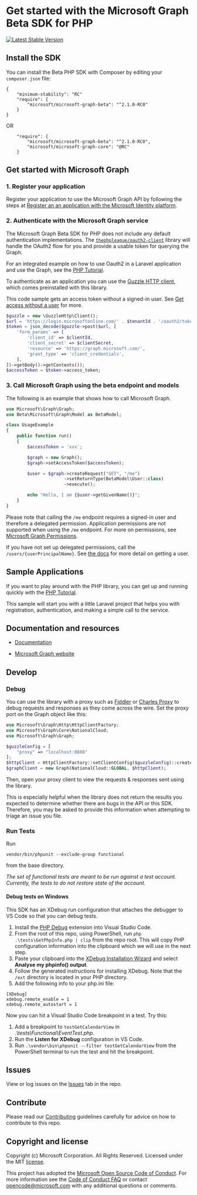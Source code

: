 # Get started with the Microsoft Graph Beta SDK for PHP

[![Latest Stable Version](https://poser.pugx.org/microsoft/microsoft-graph-beta/version)](https://packagist.org/packages/microsoft/microsoft-graph)

## Install the SDK
You can install the Beta PHP SDK with Composer by editing your `composer.json` file:
```
{
    "minimum-stability": "RC"
    "require": {
        "microsoft/microsoft-graph-beta": "^2.1.0-RC0"
    }
}
```
OR
```
    "require": {
        "microsoft/microsoft-graph-beta": "^2.1.0-RC0",
        "microsoft/microsoft-graph-core": "@RC"
    }
```
## Get started with Microsoft Graph

### 1. Register your application

Register your application to use the Microsoft Graph API by following the steps at [Register an an application with the Microsoft Identity platform](https://docs.microsoft.com/en-us/graph/auth-register-app-v2).

### 2. Authenticate with the Microsoft Graph service

The Microsoft Graph Beta SDK for PHP does not include any default authentication implementations. The [`thephpleague/oauth2-client`](https://github.com/thephpleague/oauth2-client) library will handle the OAuth2 flow for you and provide a usable token for querying the Graph.

For an integrated example on how to use Oauth2 in a Laravel application and use the Graph, see the [PHP Tutorial](https://docs.microsoft.com/en-us/graph/tutorials/php).

To authenticate as an application you can use the [Guzzle HTTP client](http://docs.guzzlephp.org/en/stable/), which comes preinstalled with this library.

This code sample gets an access token without a signed-in user. See [Get access without a user](https://docs.microsoft.com/en-us/graph/auth-v2-service?context=graph%2Fapi%2F1.0&view=graph-rest-1.0) for more.
```php
$guzzle = new \GuzzleHttp\Client();
$url = 'https://login.microsoftonline.com/' . $tenantId . '/oauth2/token?api-version=beta';
$token = json_decode($guzzle->post($url, [
    'form_params' => [
        'client_id' => $clientId,
        'client_secret' => $clientSecret,
        'resource' => 'https://graph.microsoft.com/',
        'grant_type' => 'client_credentials',
    ],
])->getBody()->getContents());
$accessToken = $token->access_token;
```


### 3. Call Microsoft Graph using the beta endpoint and models

The following is an example that shows how to call Microsoft Graph.

```php
use Microsoft\Graph\Graph;
use Beta\Microsoft\Graph\Model as BetaModel;

class UsageExample
{
    public function run()
    {
        $accessToken = 'xxx';

        $graph = new Graph();
        $graph->setAccessToken($accessToken);

        $user = $graph->createRequest("GET", "/me")
                      ->setReturnType(BetaModel\User::class)
                      ->execute();

        echo "Hello, I am {$user->getGivenName()}";
    }
}
```
Please note that calling the `/me` endpoint requires a signed-in user and therefore a delegated permission. Application
permissions are not supported when using the `/me` endpoint. For more on permissions, see [Microsoft Graph Permissions](https://docs.microsoft.com/en-us/graph/auth/auth-concepts#microsoft-graph-permissions).

If you have not set up delegated permissions, call the `/users/{userPrincipalName}`. See [the docs](https://docs.microsoft.com/en-us/graph/api/user-get?view=graph-rest-1.0&tabs=http) for more detail on getting a user.

## Sample Applications
If you want to play around with the PHP library, you can get up and running quickly with the [PHP Tutorial](https://docs.microsoft.com/en-us/graph/tutorials/php).

This sample will start you with a little Laravel project that helps you with registration, authentication, and making a simple call to the service.

## Documentation and resources

* [Documentation](https://github.com/microsoftgraph/msgraph-sdk-php/blob/feat/2.0.0/docs/README.md)

* [Microsoft Graph website](https://developer.microsoft.com/en-us/graph/)


## Develop

### Debug
You can use the library with a proxy such as [Fiddler](http://www.telerik.com/fiddler) or [Charles Proxy](https://www.charlesproxy.com/) to debug requests and responses as they come across the wire. Set the proxy port on the Graph object like this:
```php
use Microsoft\Graph\Http\HttpClientFactory;
use Microsoft\Graph\Core\NationalCloud;
use Microsoft\Graph\Graph;

$guzzleConfig = [
    "proxy" => "localhost:8888"
];
$httpClient = HttpClientFactory::setClientConfig($guzzleConfig)::createAdapter();
$graphClient = new Graph(NationalCloud::GLOBAL, $httpClient);
```
Then, open your proxy client to view the requests & responses sent using the library.

This is especially helpful when the library does not return the results you expected to determine whether there are bugs in the API or this SDK. Therefore, you may be asked to provide this information when attempting to triage an issue you file.

### Run Tests

Run
 ```shell
vendor/bin/phpunit --exclude-group functional
```
from the base directory.

*The set of functional tests are meant to be run against a test account. Currently, the
tests to do not restore state of the account.*

#### Debug tests on Windows

This SDK has an XDebug run configuration that attaches the debugger to VS Code so that you can debug tests.

1. Install the [PHP Debug](https://marketplace.visualstudio.com/items?itemName=felixfbecker.php-debug) extension into Visual Studio Code.
2. From the root of this repo, using PowerShell, run `php .\tests\GetPhpInfo.php | clip` from the repo root. This will copy PHP configuration information into the clipboard which we will use in the next step.
3. Paste your clipboard into the [XDebug Installation Wizard](https://xdebug.org/wizard) and select **Analyse my phpinfo() output**.
4. Follow the generated instructions for installing XDebug. Note that the `/ext` directory is located in your PHP directory.
5. Add the following info to your php.ini file:

```
[XDebug]
xdebug.remote_enable = 1
xdebug.remote_autostart = 1
```

Now you can hit a Visual Studio Code breakpoint in a test. Try this:

1. Add a breakpoint to `testGetCalendarView` in *.\tests\Functional\EventTest.php*.
2. Run the **Listen for XDebug** configuration in VS Code.
3. Run `.\vendor\bin\phpunit --filter testGetCalendarView` from the PowerShell terminal to run the test and hit the breakpoint.

## Issues

View or log issues on the [Issues](https://github.com/microsoftgraph/msgraph-beta-sdk-php/issues) tab in the repo.

## Contribute

Please read our [Contributing](https://github.com/microsoftgraph/msgraph-beta-sdk-php/blob/master/CONTRIBUTING.md) guidelines carefully for advice on how to contribute to this repo.

## Copyright and license

Copyright (c) Microsoft Corporation. All Rights Reserved. Licensed under the MIT [license](LICENSE).

This project has adopted the [Microsoft Open Source Code of Conduct](https://opensource.microsoft.com/codeofconduct/). For more information see the [Code of Conduct FAQ](https://opensource.microsoft.com/codeofconduct/faq/) or contact [opencode@microsoft.com](mailto:opencode@microsoft.com) with any additional questions or comments.

